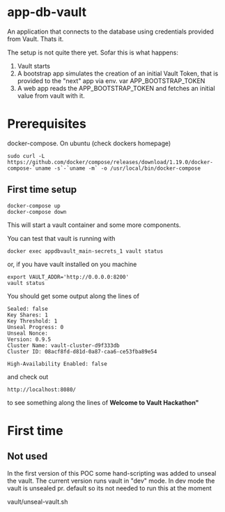 # app-db-vault
An application that connects to the database using credentials provided from Vault. Thats it.

The setup is not quite there yet. Sofar this is what happens:

1. Vault starts 
2. A bootstrap app simulates the creation of an initial Vault Token, that is provided to the "next"
app via env. var APP_BOOTSTRAP_TOKEN
3. A web app reads the APP_BOOTSTRAP_TOKEN and fetches an initial value from vault with it.



# Prerequisites
docker-compose.
On ubuntu (check dockers homepage)
```
sudo curl -L https://github.com/docker/compose/releases/download/1.19.0/docker-compose-`uname -s`-`uname -m` -o /usr/local/bin/docker-compose
```

## First time setup

```
docker-compose up
docker-compose down
```
This will start a vault container and some more components.

You can test that vault is running with

```
docker exec appdbvault_main-secrets_1 vault status
```
or, if you have vault installed on you machine
```
export VAULT_ADDR='http://0.0.0.0:8200'
vault status
```

You should get some output along the lines of
```
Sealed: false
Key Shares: 1
Key Threshold: 1
Unseal Progress: 0
Unseal Nonce: 
Version: 0.9.5
Cluster Name: vault-cluster-d9f333db
Cluster ID: 08acf8fd-d81d-0a87-caa6-ce53fba89e54

High-Availability Enabled: false
```

and check out
```
http://localhost:8080/
```
to see something along the lines of **Welcome to Vault Hackathon"**


# First time
## Not used
In the first version of this POC some hand-scripting was added to unseal the vault.
The current version runs vault in "dev" mode. In dev mode the vault is unsealed pr. default
so its not needed to run this at the moment

vault/unseal-vault.sh


